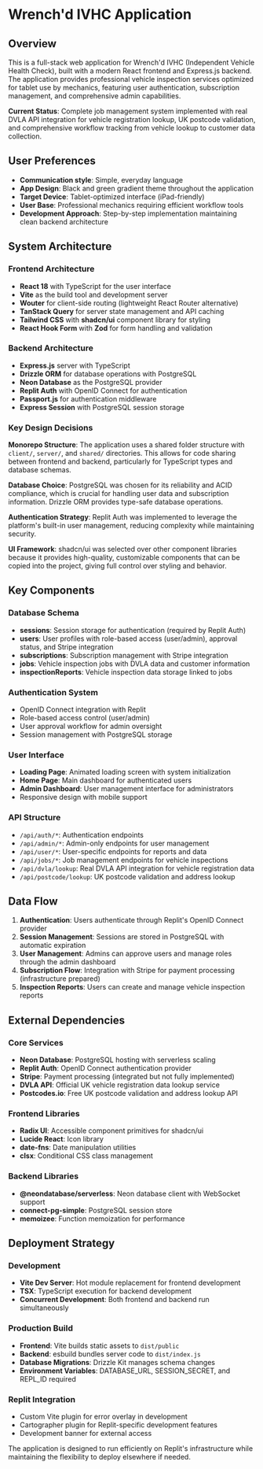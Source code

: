 # Wrench'd IVHC Application

## Overview

This is a full-stack web application for Wrench'd IVHC (Independent Vehicle Health Check), built with a modern React frontend and Express.js backend. The application provides professional vehicle inspection services optimized for tablet use by mechanics, featuring user authentication, subscription management, and comprehensive admin capabilities.

**Current Status**: Complete job management system implemented with real DVLA API integration for vehicle registration lookup, UK postcode validation, and comprehensive workflow tracking from vehicle lookup to customer data collection.

## User Preferences

- **Communication style**: Simple, everyday language
- **App Design**: Black and green gradient theme throughout the application
- **Target Device**: Tablet-optimized interface (iPad-friendly)
- **User Base**: Professional mechanics requiring efficient workflow tools
- **Development Approach**: Step-by-step implementation maintaining clean backend architecture

## System Architecture

### Frontend Architecture
- **React 18** with TypeScript for the user interface
- **Vite** as the build tool and development server
- **Wouter** for client-side routing (lightweight React Router alternative)
- **TanStack Query** for server state management and API caching
- **Tailwind CSS** with **shadcn/ui** component library for styling
- **React Hook Form** with **Zod** for form handling and validation

### Backend Architecture
- **Express.js** server with TypeScript
- **Drizzle ORM** for database operations with PostgreSQL
- **Neon Database** as the PostgreSQL provider
- **Replit Auth** with OpenID Connect for authentication
- **Passport.js** for authentication middleware
- **Express Session** with PostgreSQL session storage

### Key Design Decisions

**Monorepo Structure**: The application uses a shared folder structure with `client/`, `server/`, and `shared/` directories. This allows for code sharing between frontend and backend, particularly for TypeScript types and database schemas.

**Database Choice**: PostgreSQL was chosen for its reliability and ACID compliance, which is crucial for handling user data and subscription information. Drizzle ORM provides type-safe database operations.

**Authentication Strategy**: Replit Auth was implemented to leverage the platform's built-in user management, reducing complexity while maintaining security.

**UI Framework**: shadcn/ui was selected over other component libraries because it provides high-quality, customizable components that can be copied into the project, giving full control over styling and behavior.

## Key Components

### Database Schema
- **sessions**: Session storage for authentication (required by Replit Auth)
- **users**: User profiles with role-based access (user/admin), approval status, and Stripe integration
- **subscriptions**: Subscription management with Stripe integration
- **jobs**: Vehicle inspection jobs with DVLA data and customer information
- **inspectionReports**: Vehicle inspection data storage linked to jobs

### Authentication System
- OpenID Connect integration with Replit
- Role-based access control (user/admin)
- User approval workflow for admin oversight
- Session management with PostgreSQL storage

### User Interface
- **Loading Page**: Animated loading screen with system initialization
- **Home Page**: Main dashboard for authenticated users
- **Admin Dashboard**: User management interface for administrators
- Responsive design with mobile support

### API Structure
- `/api/auth/*`: Authentication endpoints
- `/api/admin/*`: Admin-only endpoints for user management
- `/api/user/*`: User-specific endpoints for reports and data
- `/api/jobs/*`: Job management endpoints for vehicle inspections
- `/api/dvla/lookup`: Real DVLA API integration for vehicle registration data
- `/api/postcode/lookup`: UK postcode validation and address lookup

## Data Flow

1. **Authentication**: Users authenticate through Replit's OpenID Connect provider
2. **Session Management**: Sessions are stored in PostgreSQL with automatic expiration
3. **User Management**: Admins can approve users and manage roles through the admin dashboard
4. **Subscription Flow**: Integration with Stripe for payment processing (infrastructure prepared)
5. **Inspection Reports**: Users can create and manage vehicle inspection reports

## External Dependencies

### Core Services
- **Neon Database**: PostgreSQL hosting with serverless scaling
- **Replit Auth**: OpenID Connect authentication provider
- **Stripe**: Payment processing (integrated but not fully implemented)
- **DVLA API**: Official UK vehicle registration data lookup service
- **Postcodes.io**: Free UK postcode validation and address lookup API

### Frontend Libraries
- **Radix UI**: Accessible component primitives for shadcn/ui
- **Lucide React**: Icon library
- **date-fns**: Date manipulation utilities
- **clsx**: Conditional CSS class management

### Backend Libraries
- **@neondatabase/serverless**: Neon database client with WebSocket support
- **connect-pg-simple**: PostgreSQL session store
- **memoizee**: Function memoization for performance

## Deployment Strategy

### Development
- **Vite Dev Server**: Hot module replacement for frontend development
- **TSX**: TypeScript execution for backend development
- **Concurrent Development**: Both frontend and backend run simultaneously

### Production Build
- **Frontend**: Vite builds static assets to `dist/public`
- **Backend**: esbuild bundles server code to `dist/index.js`
- **Database Migrations**: Drizzle Kit manages schema changes
- **Environment Variables**: DATABASE_URL, SESSION_SECRET, and REPL_ID required

### Replit Integration
- Custom Vite plugin for error overlay in development
- Cartographer plugin for Replit-specific development features
- Development banner for external access

The application is designed to run efficiently on Replit's infrastructure while maintaining the flexibility to deploy elsewhere if needed.